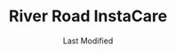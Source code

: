 ---
layout: location-page
date: Last Modified
description: "Local COVID-19 testing is available at River Road InstaCare in St. George, Utah, USA."
permalink: "locations/utah/st-george/river-road-instacare/"
tags:
  - locations
  - utah
title: River Road InstaCare
uniqueName: river-road-instacare
state: Utah
stateAbbr: UT
hood: "St. George"
address: "577 S River Rd"
city: "St. George"
zip: "84790"
zipsNearby: "84720 84721 84722 84742 84781 84725 84729 84762 84737 84746 84784 84745 84714 84753 84756 84757 84755 84758 84719 84772 84733 84738 84765 84763 84767 84779 84770 84771 84782 84783 84790 84791 84774 84780 86021 86432 89007 89008 89021 89024 89027 89034 89037 89067 89042" 
mapUrl: "http://maps.apple.com/?q=River+Road+InstaCare&address=577+S+River+Rd,St+George,Utah,84790"
locationType: Drive-thru
phone: "435-688-6300"
website: "https://intermountainhealthcare.org/locations/river-road-clinic/"
onlineBooking: undefined
closed: undefined
closedUpdate: April 18th, 2020
notes: "Requires phone screen."
days: Everyday
hours: 9AM-5PM
ctaMessage: Learn more
ctaUrl: "https://intermountainhealthcare.org/locations/river-road-clinic/"
---